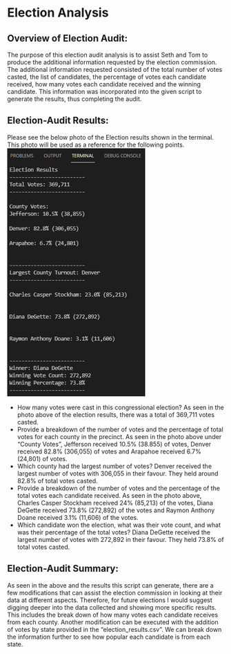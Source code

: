 # Election Analysis
## Overview of Election Audit: 
The purpose of this election audit analysis is to assist Seth and Tom to produce the additional information requested by the election commission. The additional information requested consisted of the total number of votes casted, the list of candidates, the percentage of votes each candidate received, how many votes each candidate received and the winning candidate. This information was incorporated into the given script to generate the results, thus completing the audit.
## Election-Audit Results:
Please see the below photo of the Election results shown in the terminal. This photo will be used as a reference for the following points.
![Election_results_terminal](https://github.com/nyoung246/Election_Analysis/blob/main/Resources/Election_results_terminal.PNG)
* How many votes were cast in this congressional election?
As seen in the photo above of the election results, there was a total of 369,711 votes casted. 
* Provide a breakdown of the number of votes and the percentage of total votes for each county in the precinct.
As seen in the photo above under “County Votes”, Jefferson received 10.5% (38.855) of votes, Denver received 82.8% (306,055) of votes and Arapahoe received 6.7% (24,801) of votes. 
* Which county had the largest number of votes?
Denver received the largest number of votes with 306,055 in their favour. They held around 82.8% of total votes casted.
* Provide a breakdown of the number of votes and the percentage of the total votes each candidate received.
As seen in the photo above, Charles Casper Stockham received 24% (85,213) of the votes, Diana DeGette received 73.8% (272,892) of the votes and Raymon Anthony Doane received 3.1% (11,606) of the votes.
* Which candidate won the election, what was their vote count, and what was their percentage of the total votes?
Diana DeGette received the largest number of votes with 272,892 in their favour. They held 73.8% of total votes casted.
## Election-Audit Summary:
As seen in the above and the results this script can generate, there are a few modifications that can assist the election commission in looking at their data at different aspects. Therefore, for future elections I would suggest digging deeper into the data collected and showing more specific results. This includes the break down of how many votes each candidate receives from each county. Another modification can be executed with the addition of votes by state provided in the “election_results.csv”. We can break down the information further to see how popular each candidate is from each state. 
